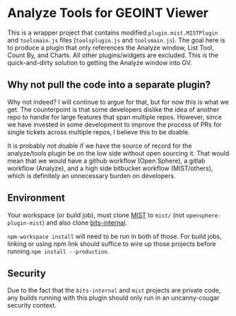 # Analyze Tools for GEOINT Viewer

This is a wrapper project that contains modified `plugin.mist.MISTPlugin` and `toolsmain.js`
files (`toolsplugin.js` and `toolsmain.js`). The goal here is to produce a plugin that only
references the Analyze window, List Tool, Count By, and Charts. All other plugins/widgets
are excluded. This is the quick-and-dirty solution to getting the Analyze window into GV.

## Why not pull the code into a separate plugin?

Why not indeed? I will continue to argue for that, but for now this is what we get. The
counterpoint is that some developers dislike the idea of another repo to handle for
large features that span multiple repos. However, since we have invested in some
development to improve the process of PRs for single tickets across multiple repos, I
believe this to be doable.

It is probably _not_ doable if we have the source of record for the analyze/tools
plugin be on the low side without open sourcing it. That would mean that we would
have a github workflow (Open Sphere), a gitlab workflow (Analyze), and a high side
bitbucket workflow (MIST/others), which is definitely an unnecessary burden on
developers.

## Environment

Your workspace (or build job), must clone [MIST](https://gitlab.devops.geointservices.io/uncanny-cougar/mist)
to `mist/` (not `opensphere-plugin-mist`) and also clone
[bits-internal](https://gitlab.devops.geointservices.io/uncanny-cougar/bits-internal).

`npm-workspace install` will need to be run in both of those. For build jobs, linking
or using npm link should suffice to wire up those projects before running `npm install --production`.

## Security

Due to the fact that the `bits-internal` and `mist` projects are private code, any builds
running with this plugin should only run in an uncanny-cougar security context.
